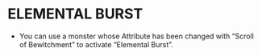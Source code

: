 
# ELEMENTAL BURST

*   You can use a monster whose Attribute has been changed with “Scroll of Bewitchment” to activate “Elemental Burst”.

  